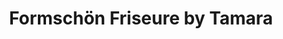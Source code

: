 ---
title: "Formschön Friseure by Tamara"
url: /bermatingen/formschoen-friseure-by-tamara/
shop: Friseur
---